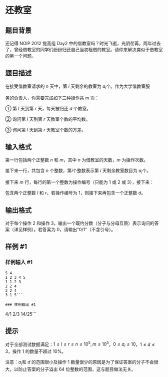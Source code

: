 # 还教室

## 题目背景

还记得 NOIP 2012 提高组 Day2 中的借教室吗？时光飞逝，光阴荏苒，两年过去了，曾经借教室的同学们纷纷归还自己当初租借的教室。请你来解决类似于借教室的另一个问题。


## 题目描述

在接受借教室请求的 $n$ 天中，第 $i$ 天剩余的教室为 $a_i$个。作为大学借教室服

务的负责人，你需要完成如下三种操作共 $m$ 次：

① 第 $l$ 天到第 $r$ 天，每天被归还 $d$ 个教室。

② 询问第 $l$ 天到第 $r$ 天教室个数的平均数。

③ 询问第 $l$ 天到第 $r$ 天教室个数的方差。


## 输入格式

第一行包括两个正整数 $n$ 和 $m$，其中 $n$ 为借教室的天数，$m$ 为操作次数。

接下来一行，共包含 $n$ 个整数，第$i$个整数表示第 $i$ 天剩余教室数目为 $a_i$个。

接下来 $m$ 行，每行的第一个整数为操作编号（只能为 $1$ 或 $2$ 或 $3$），接下来：

包含两个正整数 $l$ 和 $r$，若操作编号为 $1$，则接下来再包含一个正整数 $d$。


## 输出格式

对于每个操作 2 和操作 3，输出一个既约分数（分子与分母互质）表示询问的答案（详见样例）。若答案为 0，请输出“0/1”（不含引号）。


## 样例 #1

### 样例输入 #1
```
5 4
1 2 3 4 5
1 1 2 3
2 2 4
3 2 4
3 1 5```

### 样例输出 #1

```
4/1
2/3
14/25```

## 提示

对于全部测试数据满足：$1 \leq l \leq r \leq n \leq 10^5, m\leq 10^5$，$0 \leq a_i \leq 10$，$1 \leq d \leq 3$，操作 $1$ 的数量不超过 $10\%$。

注意：$a_i$和 $d$ 的范围很小及操作 $1$ 数量很少的原因是为了保证答案的分子不会很大，以防止答案的分子溢出 $64$ 位整数的范围，这与题目做法无关。

